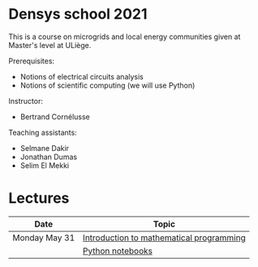 # Densys school 2021

This is a course on microgrids and local energy communities given at Master's level at ULiège.

Prerequisites: 
 - Notions of electrical circuits analysis
 - Notions of scientific computing (we will use Python)

Instructor: 
 - Bertrand Cornélusse

Teaching assistants:
 - Selmane Dakir
 - Jonathan Dumas
 - Selim El Mekki

# Lectures 

| Date | Topic |
| --- | --- |
| Monday May 31 | [Introduction to mathematical programming](https://bcornelusse.github.io/DENSYS-school/pdf/intro_math_programming_v2.pdf)  |
|               |  [Python notebooks](notebooks/) |
